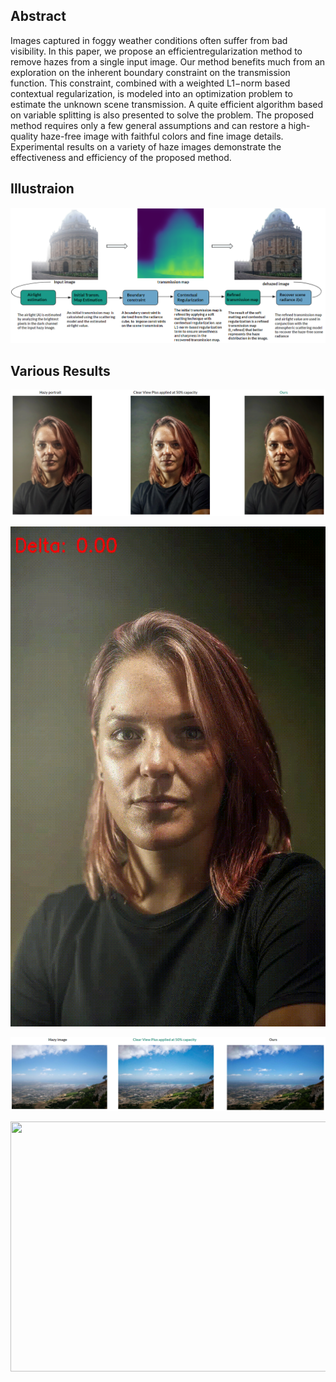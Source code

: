 ## Abstract

Images captured in foggy weather conditions often suffer from bad visibility. In this paper, we propose an efficientregularization method to remove hazes from a
single input image. Our method benefits much from an exploration on the inherent boundary constraint on the transmission function.
This constraint, combined with a weighted L1−norm based contextual regularization, is modeled into an optimization problem to estimate the unknown scene transmission.
A quite efficient algorithm based on variable splitting is also presented to solve the problem. The proposed method requires only a few general assumptions and can 
restore a high-quality haze-free image with faithful colors and fine image details.
Experimental results on a variety of haze images demonstrate the effectiveness and efficiency of the proposed method.

## Illustraion  

<p align="center">
<img src="https://github.com/souhaiel1/Image-dehazing-with-Boundary-Constraint-and-Contextual-Regularization/blob/main/results/algo.PNG" />
</p>

## Various Results
<p align="center">
<img src="https://github.com/souhaiel1/Image-dehazing-with-Boundary-Constraint-and-Contextual-Regularization/blob/main/results/res1.PNG" />
</p>

<p align="center">
  <img src="https://github.com/souhaiel1/Image-dehazing-with-Boundary-Constraint-and-Contextual-Regularization/blob/main/results/portrait_transformation_video_ready.gif" width="600" height="800" />
  
<p align="center">
<img src="https://github.com/souhaiel1/Image-dehazing-with-Boundary-Constraint-and-Contextual-Regularization/blob/main/results/res2.PNG" />
</p>


<p align="center">
  <img src="https://github.com/souhaiel1/Image-dehazing-with-Boundary-Constraint-and-Contextual-Regularization/blob/main/results/transformation_video_ready.gif" width="650" height="400" />
